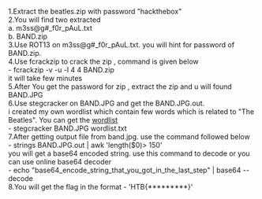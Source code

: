 1.Extract the beatles.zip with password "hackthebox"<br>
2.You will find two extracted <br>
	  a. m3ss@g#_f0r_pAuL.txt<br>
	  b. BAND.zip<br>
3.Use ROT13 on m3ss@g#_f0r_pAuL.txt. you will hint for password of BAND.zip.<br>
4.Use fcrackzip to crack the zip , command is given below <br>
    - fcrackzip -v -u -l 4 4 BAND.zip <br>
 	  it will take few minutes <br>
5.After You get the password for zip , extract the zip and u will found BAND.JPG<br>
6.Use stegcracker on BAND.JPG and get the BAND.JPG.out.<br>
		i created my own wordlist which contain few words which is related to "The Beatles". You can get the <a href="https://drive.google.com/file/d/1tM17c5Peg4nyna7riaNc8tTACT9wqB_q/view?usp=sharing"> wordlist</a>
	  <br>- stegcracker BAND.JPG wordlist.txt<br>
7.After getting output file from band.jpg. use the command followed below <br>
	  - strings BAND.JPG.out | awk 'length($0)> 150'
	  <br>you will get a base64 encoded string. use this command to decode or you can use online base64 decoder <br>
	  - echo "base64_encode_string_that_you_got_in_the_last_step" | base64 --decode<br>
8.You will get the flag in the format - 'HTB{*********}'



